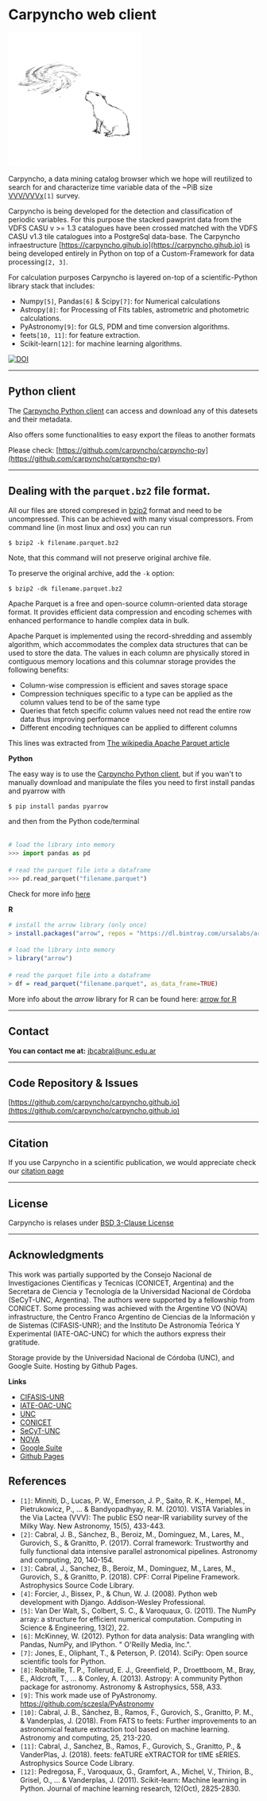 # Carpyncho web client

![Logo](https://github.com/carpyncho/carpyncho.github.io/raw/master/static/logo.png)

Carpyncho, a data mining catalog browser which we hope will reutilized to search for and characterize
time variable data of the ~PiB size [VVV/VVVx](https://vvvsurvey.org/)`[1]` survey.

Carpyncho is being developed for the detection and classification of periodic
variables. For this purpose the stacked pawprint data from the VDFS
CASU v >= 1.3 catalogues have been crossed matched with the VDFS CASU v1.3 tile catalogues into a
PostgreSql data-base. The Carpyncho infraestructure [https://carpyncho.gihub.io](https://carpyncho.gihub.io) is being developed
entirely in Python on top of a Custom-Framework for data processing`[2, 3]`.

For calculation purposes Carpyncho is layered on-top of a scientific-Python library stack that includes:

- Numpy`[5]`, Pandas`[6]` & Scipy`[7]`: for Numerical calculations
- Astropy`[8]`: for Processing of Fits tables, astrometric and photometric calculations.
- PyAstronomy`[9]`: for GLS, PDM and time conversion algorithms.
- feets`[10, 11]`: for feature extraction.
- Scikit-learn`[12]`: for machine learning algorithms.


[![DOI](https://zenodo.org/badge/DOI/10.5281/zenodo.3766908.svg)](https://doi.org/10.5281/zenodo.3766908)

----

## Python client

The [Carpyncho Python client](https://github.com/carpyncho/carpyncho-py)
can access and download any of this datesets and their metadata.

Also offers some functionalities to easy export the fileas to another formats

Please check: [https://github.com/carpyncho/carpyncho-py](https://github.com/carpyncho/carpyncho-py)

----

## Dealing with the `parquet.bz2` file format.

All our files are stored compresed in
[bzip2](https://en.wikipedia.org/wiki/Bzip2) format and need to be uncompressed.
This can be achieved with many visual compressors. From command line (in most
linux and osx) you can run

```console
$ bzip2 -k filename.parquet.bz2
```

Note, that this command will not preserve original archive file.

To preserve the original archive, add the `-k` option:

```console
$ bzip2 -dk filename.parquet.bz2
```

Apache Parquet is a free and open-source column-oriented data storage format.
It provides efficient data compression and encoding schemes with enhanced
performance to handle complex data in bulk.

Apache Parquet is implemented using the record-shredding and assembly
algorithm, which accommodates the complex data structures that can be used to
store the data. The values in each column are physically stored in contiguous
memory locations and this columnar storage provides the following benefits:

- Column-wise compression is efficient and saves storage space
- Compression techniques specific to a type can be applied as the column
  values tend to be of the same type
- Queries that fetch specific column values need not read the entire row data
  thus improving performance
- Different encoding techniques can be applied to different columns

This lines was extracted from
[The wikipedia Apache Parquet article](https://en.wikipedia.org/wiki/Apache_Parquet)


**Python**

The easy way is to use the [Carpyncho Python client](https://github.com/carpyncho/carpyncho-py),
but if you wan't to manually download and manipulate the files you need to
first install pandas and pyarrow with

```console
$ pip install pandas pyarrow
```

and then from the Python code/terminal

```python

# load the library into memory
>>> import pandas as pd

# read the parquet file into a dataframe
>>> pd.read_parquet("filename.parquet")
```

Check for more info
[here](https://pandas.pydata.org/pandas-docs/stable/reference/api/pandas.DataFrame.to_parquet.html)

**R**

```R
# install the arrow library (only once)
> install.packages("arrow", repos = "https://dl.bintray.com/ursalabs/arrow-r")

# load the library into memory
> library("arrow")

# read the parquet file into a dataframe
> df = read_parquet("filename.parquet", as_data_frame=TRUE)

```

More info about the *arrow* library for R can be found here:
[arrow for R](https://cran.r-project.org/web/packages/arrow/index.html)

----

## Contact

**You can contact me at:** [jbcabral@unc.edu.ar](mailto:jbcabral@unc.edu.ar)

----

## Code Repository & Issues

[https://github.com/carpyncho/carpyncho.github.io](https://github.com/carpyncho/carpyncho.github.io)

----

## Citation

If you use Carpyncho in a scientific publication, we would appreciate
check our [citation page](https://github.com/carpyncho/carpyncho.github.io/blob/master/CITE.md)

----

## License

Carpyncho is relases under [BSD 3-Clause License](https://github.com/carpyncho/carpyncho.github.io/blob/master/LICENSE)

----

## Acknowledgments

This work was partially supported by the Consejo Nacional de Investigaciones Científicas y Tecnicas
(CONICET, Argentina) and the Secretara de Ciencia y Tecnología de la
Universidad Nacional de Córdoba (SeCyT-UNC, Argentina).
The authors were supported by a fellowship from
CONICET. Some processing was achieved with the Argentine
VO (NOVA) infrastructure, the Centro Franco Argentino de Ciencias de la Información y de Sistemas (CIFASIS-UNR);
and the Instituto De Astronomía Teórica Y Experimental (IATE-OAC-UNC)
for which the authors express their gratitude.

Storage provide by the Universidad Nacional de Córdoba (UNC), and
Google Suite. Hosting by Github Pages.

**Links**

- [CIFASIS-UNR](https://www.cifasis-conicet.gov.ar/)
- [IATE-OAC-UNC](http://iate.oac.uncor.edu/)
- [UNC](https://www.unc.edu.ar/)
- [CONICET](https://www.conicet.gov.ar/)
- [SeCyT-UNC](https://www.unc.edu.ar/ciencia-y-tecnolog%c3%ada/)
- [NOVA](http://nova.conicet.gov.ar/)
- [Google Suite](https://gsuite.google.com/)
- [Github Pages](https://pages.github.com/)


## References

- `[1]`: Minniti, D., Lucas, P. W., Emerson, J. P., Saito, R. K., Hempel, M., Pietrukowicz, P., ... & Bandyopadhyay, R. M. (2010). VISTA Variables in the Via Lactea (VVV): The public ESO near-IR variability survey of the Milky Way. New Astronomy, 15(5), 433-443.
- `[2]`: Cabral, J. B., Sánchez, B., Beroiz, M., Domínguez, M., Lares, M., Gurovich, S., & Granitto, P. (2017). Corral framework: Trustworthy and fully functional data intensive parallel astronomical pipelines. Astronomy and computing, 20, 140-154.
- `[3]`: Cabral, J., Sanchez, B., Beroiz, M., Dominguez, M., Lares, M., Gurovich, S., & Granitto, P. (2018). CPF: Corral Pipeline Framework. Astrophysics Source Code Library.
- `[4]`: Forcier, J., Bissex, P., & Chun, W. J. (2008). Python web development with Django. Addison-Wesley Professional.
- `[5]`: Van Der Walt, S., Colbert, S. C., & Varoquaux, G. (2011). The NumPy array: a structure for efficient numerical computation. Computing in Science & Engineering, 13(2), 22.
- `[6]`: McKinney, W. (2012). Python for data analysis: Data wrangling with Pandas, NumPy, and IPython. " O'Reilly Media, Inc.".
- `[7]`: Jones, E., Oliphant, T., & Peterson, P. (2014). SciPy: Open source scientific tools for Python.
- `[8]`: Robitaille, T. P., Tollerud, E. J., Greenfield, P., Droettboom, M., Bray, E., Aldcroft, T., ... & Conley, A. (2013). Astropy: A community Python package for astronomy. Astronomy & Astrophysics, 558, A33.
- `[9]`: This work made use of PyAstronomy. https://github.com/sczesla/PyAstronomy
- `[10]`: Cabral, J. B., Sánchez, B., Ramos, F., Gurovich, S., Granitto, P. M., & Vanderplas, J. (2018). From FATS to feets: Further improvements to an astronomical feature extraction tool based on machine learning. Astronomy and computing, 25, 213-220.
- `[11]`: Cabral, J., Sanchez, B., Ramos, F., Gurovich, S., Granitto, P., & VanderPlas, J. (2018). feets: feATURE eXTRACTOR for tIME sERIES. Astrophysics Source Code Library.
- `[12]`: Pedregosa, F., Varoquaux, G., Gramfort, A., Michel, V., Thirion, B., Grisel, O., ... & Vanderplas, J. (2011). Scikit-learn: Machine learning in Python. Journal of machine learning research, 12(Oct), 2825-2830.
